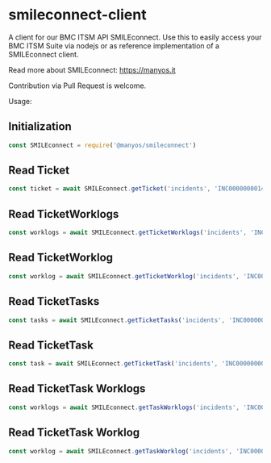 # smileconnect-client

A client for our BMC ITSM API SMILEconnect. Use this to easily access your BMC ITSM Suite via nodejs or as reference implementation of a SMILEconnect client.

Read more about SMILEconnect: https://manyos.it

Contribution via Pull Request is welcome.

Usage:

## Initialization

```javascript
const SMILEconnect = require('@manyos/smileconnect')
```

## Read Ticket

```javascript
const ticket = await SMILEconnect.getTicket('incidents', 'INC000000001401')
```

## Read TicketWorklogs
```javascript
const worklogs = await SMILEconnect.getTicketWorklogs('incidents', 'INC000000001401')
```

## Read TicketWorklog
```javascript
const worklog = await SMILEconnect.getTicketWorklog('incidents', 'INC000000001401', 'CWL000000001601')
```

## Read TicketTasks
```javascript
const tasks = await SMILEconnect.getTicketTasks('incidents', 'INC000000001401')
```

## Read TicketTask

```javascript
const task = await SMILEconnect.getTicketTask('incidents', 'INC000000001401', 'TAS000000046217')
```

## Read TicketTask Worklogs
```javascript
const worklogs = await SMILEconnect.getTaskWorklogs('incidents', 'INC000000001401', 'TAS000000046217')
```

## Read TicketTask Worklog
```javascript
const worklog = await SMILEconnect.getTaskWorklog('incidents', 'INC000000001401', 'TAS000000046217', 'CWL000000001601')
```